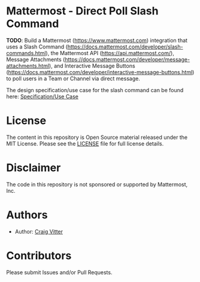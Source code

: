 # Mattermost - Direct Poll Slash Command

**TODO**: Build a Mattermost (https://www.mattermost.com) integration that uses a Slash Command (https://docs.mattermost.com/developer/slash-commands.html), the Mattermost API (https://api.mattermost.com/), Message Attachments (https://docs.mattermost.com/developer/message-attachments.html), and Interactive Message Buttons (https://docs.mattermost.com/developer/interactive-message-buttons.html) to poll users in a Team or Channel via direct message.

The design specification/use case for the slash command can be found here: [Specification/Use Case](SPECIFICATION.md)

# License
The content in this repository is Open Source material released under the MIT License. Please see the [LICENSE](LICENSE) file for full license details.

# Disclaimer

The code in this repository is not sponsored or supported by Mattermost, Inc.

# Authors
* Author: [Craig Vitter](https://github.com/cvitter)

# Contributors 
Please submit Issues and/or Pull Requests.

